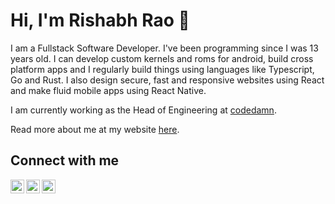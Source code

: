 # Hi, I'm Rishabh Rao 👋

I am a Fullstack Software Developer. I've been programming since I was 13 years old. I can develop custom kernels and roms for android, build cross platform apps and I regularly build things using languages like Typescript, Go and Rust. I also design secure, fast and responsive websites using React and make fluid mobile apps using React Native.

I am currently working as the Head of Engineering at [codedamn](https://codedamn.com).

Read more about me at my website [here](https://rao.dev).

## Connect with me

[<img align="left" alt="Email" height="22px" src="https://mail.google.com/favicon.ico" />](mailto:rishabh@rao.dev)
[<img align="left" alt="LinkedIn" height="22px" src="https://www.linkedin.com/favicon.ico" />](https://www.linkedin.com/in/rishabhraos1)
[<img align="left" alt="X" height="22px" src="https://x.com/favicon.ico" />](https://x.com/rishabhraos1)
